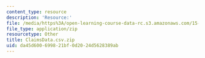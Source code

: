 ```yaml
---
content_type: resource
description: 'Resource:'
file: /media/https%3A/open-learning-course-data-rc.s3.amazonaws.com/15-071-the-analytics-edge-spring-2017/da45d600699821bf0d2024d5628389ab_ClaimsData.csv.zip
file_type: application/zip
resourcetype: Other
title: ClaimsData.csv.zip
uid: da45d600-6998-21bf-0d20-24d5628389ab
---
```

